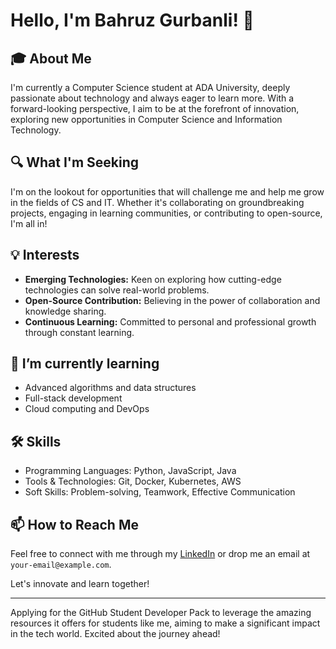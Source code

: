 # Hello, I'm Bahruz Gurbanli! 👋

## 🎓 About Me

I'm currently a Computer Science student at ADA University, deeply passionate about technology and always eager to learn more. With a forward-looking perspective, I aim to be at the forefront of innovation, exploring new opportunities in Computer Science and Information Technology. 

## 🔍 What I'm Seeking

I'm on the lookout for opportunities that will challenge me and help me grow in the fields of CS and IT. Whether it's collaborating on groundbreaking projects, engaging in learning communities, or contributing to open-source, I'm all in!

## 💡 Interests

- **Emerging Technologies:** Keen on exploring how cutting-edge technologies can solve real-world problems.
- **Open-Source Contribution:** Believing in the power of collaboration and knowledge sharing.
- **Continuous Learning:** Committed to personal and professional growth through constant learning.

## 🌱 I’m currently learning

- Advanced algorithms and data structures
- Full-stack development
- Cloud computing and DevOps

## 🛠 Skills

- Programming Languages: Python, JavaScript, Java
- Tools & Technologies: Git, Docker, Kubernetes, AWS
- Soft Skills: Problem-solving, Teamwork, Effective Communication

## 📫 How to Reach Me

Feel free to connect with me through my [LinkedIn](#) or drop me an email at `your-email@example.com`.

Let's innovate and learn together!

---

Applying for the GitHub Student Developer Pack to leverage the amazing resources it offers for students like me, aiming to make a significant impact in the tech world. Excited about the journey ahead!
